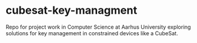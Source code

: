 # cubesat-key-managment
Repo for project work in Computer Science at Aarhus University exploring solutions for key management in constrained devices like a CubeSat. 
